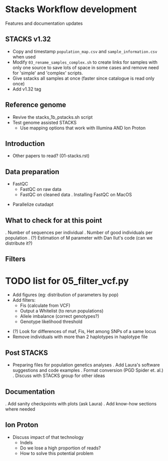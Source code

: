 # Stacks Workflow development
Features and documentation updates

## STACKS v1.32
* Copy and timestamp `population_map.csv` and `sample_information.csv` when used
* Modify `03_rename_samples_complex.sh` to create links for samples with only
  one source to save lots of space in some cases and remove need for 'simple'
  and 'complex' scripts.
* Give sstacks all samples at once (faster since catalogue is read only once)
* Add v1.32 tag

## Reference genome
* Revive the stacks_1b_pstacks.sh script
* Test genome assisted STACKS
  - Use mapping options that work with Illumina AND Ion Proton

## Introduction
- Other papers to read? (01-stacks.rst)

## Data preparation
- FastQC
  - FastQC on raw data
  - FastQC on cleaned data
  . Installing FastQC on MacOS
* Parallelize cutadapt

## What to check for at this point
. Number of sequences per individual
. Number of good individuals per population
. (?) Estimation of M parameter with Dan Ilut's code (can we distribute it?)

## Filters
# TODO list for 05_filter_vcf.py
* Add figures (eg: distribution of parameters by pop)
* Add filters:
  * Fis (calculate from VCF)
  * Output a Whitelist (to rerun populations)
  - Allele imbalance (correct genotypes?)
  - Genotype likelihood threshold

- (?) Look for differences of maf, Fis, Het among SNPs of a same locus
- Remove individuals with more than 2 haplotypes in haplotype file

## Post STACKS
* Preparing files for population genetics analyses
. Add Laura's software suggestions and code examples
. Format conversion (PGD Spider et. al.)
. Discuss with STACKS group for other ideas

## Documentation
. Add sanity checkpoints with plots (ask Laura)
. Add know-how sections where needed

## Ion Proton
* Discuss impact of that technology
  - Indels
  - Do we lose a high proportion of reads?
  - How to solve this potential problem

